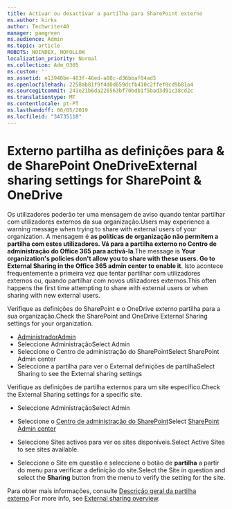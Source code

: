 ```yaml
---
title: Activar ou desactivar a partilha para SharePoint externo
ms.author: kirks
author: Techwriter40
manager: pamgreen
ms.audience: Admin
ms.topic: article
ROBOTS: NOINDEX, NOFOLLOW
localization_priority: Normal
ms.collection: Adm_O365
ms.custom: ''
ms.assetid: e13940be-483f-46ed-a88c-d36bbaf04ad5
ms.openlocfilehash: 2258ab81f9f4d0d659dcfb410c2ffef0cd9b81a4
ms.sourcegitcommit: 241e21b6da226563bf70bdb1f5bad3d91c38cd2c
ms.translationtype: MT
ms.contentlocale: pt-PT
ms.lasthandoff: 06/05/2019
ms.locfileid: "34735118"
---
```

# <a name="external-sharing-settings-for-sharepoint--onedrive"></a><span data-ttu-id="15e48-102">Externo partilha as definições para & de SharePoint OneDrive</span><span class="sxs-lookup"><span data-stu-id="15e48-102">External sharing settings for SharePoint & OneDrive</span></span>

<span data-ttu-id="15e48-103">Os utilizadores poderão ter uma mensagem de aviso quando tentar partilhar com utilizadores externos da sua organização.</span><span class="sxs-lookup"><span data-stu-id="15e48-103">Users may experience a warning message when trying to share with external users of your organization.</span></span> <span data-ttu-id="15e48-104">A mensagem é **as políticas de organização não permitem a partilha com estes utilizadores. Vá para a partilha externo no Centro de administração do Office 365 para activá-la**.</span><span class="sxs-lookup"><span data-stu-id="15e48-104">The message is **Your organization's policies don't allow you to share with these users. Go to External Sharing in the Office 365 admin center to enable it**.</span></span> <span data-ttu-id="15e48-105">Isto acontece frequentemente a primeira vez que tentar partilhar com utilizadores externos ou, quando partilhar com novos utilizadores externos.</span><span class="sxs-lookup"><span data-stu-id="15e48-105">This often happens the first time attempting to share with external users or when sharing with new external users.</span></span>

<span data-ttu-id="15e48-106">Verifique as definições do SharePoint e o OneDrive externo partilha para a sua organização.</span><span class="sxs-lookup"><span data-stu-id="15e48-106">Check the SharePoint and OneDrive External Sharing settings for your organization.</span></span>

- [<span data-ttu-id="15e48-107">Administrador</span><span class="sxs-lookup"><span data-stu-id="15e48-107">Admin</span></span>](https://admin.microsoft.com/AdminPortal/Home#/homepage">https://admin.microsoft.com/)
- <span data-ttu-id="15e48-108">Seleccione Administração</span><span class="sxs-lookup"><span data-stu-id="15e48-108">Select Admin</span></span>
- <span data-ttu-id="15e48-109">Seleccione o Centro de administração do SharePoint</span><span class="sxs-lookup"><span data-stu-id="15e48-109">Select SharePoint Admin center</span></span>
- <span data-ttu-id="15e48-110">Seleccione a partilha para ver o External definições de partilha</span><span class="sxs-lookup"><span data-stu-id="15e48-110">Select Sharing to see the External sharing settings</span></span>

<span data-ttu-id="15e48-111">Verifique as definições de partilha externos para um site específico.</span><span class="sxs-lookup"><span data-stu-id="15e48-111">Check the External Sharing settings for a specific site.</span></span>

- <span data-ttu-id="15e48-112">Seleccione Administração</span><span class="sxs-lookup"><span data-stu-id="15e48-112">Select Admin</span></span>

- <span data-ttu-id="15e48-113">Seleccione o [Centro de administração do SharePoint](https://admin.microsoft.com/AdminPortal/Home#/homepage">https://admin.microsoft.com/)</span><span class="sxs-lookup"><span data-stu-id="15e48-113">Select [SharePoint Admin center](https://admin.microsoft.com/AdminPortal/Home#/homepage">https://admin.microsoft.com/)</span></span>

- <span data-ttu-id="15e48-114">Seleccione Sites activos para ver os sites disponíveis.</span><span class="sxs-lookup"><span data-stu-id="15e48-114">Select Active Sites to see sites available.</span></span>
- <span data-ttu-id="15e48-115">Seleccione o Site em questão e seleccione o botão de **partilha** a partir do menu para verificar a definição do site.</span><span class="sxs-lookup"><span data-stu-id="15e48-115">Select the Site in question and select the **Sharing** button from the menu to verify the setting for the site.</span></span>

<span data-ttu-id="15e48-116">Para obter mais informações, consulte [Descrição geral da partilha externo](https://docs.microsoft.com/en-us/sharepoint/external-sharing-overview).</span><span class="sxs-lookup"><span data-stu-id="15e48-116">For more info, see [External sharing overview](https://docs.microsoft.com/en-us/sharepoint/external-sharing-overview).</span></span>